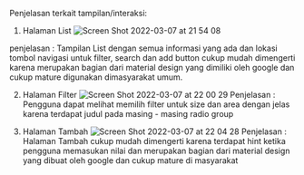 Penjelasan terkait tampilan/interaksi:

1. Halaman List
![Screen Shot 2022-03-07 at 21 54 08](https://user-images.githubusercontent.com/48013387/157060881-36e71c6b-c109-403e-b627-b6995cbf0609.png)

penjelasan : Tampilan List dengan semua informasi yang ada dan lokasi tombol navigasi untuk filter, search dan add button cukup mudah dimengerti karena merupakan bagian dari material design yang dimiliki oleh google dan cukup mature digunakan dimasyarakat umum.

2. Halaman Filter
![Screen Shot 2022-03-07 at 22 00 29](https://user-images.githubusercontent.com/48013387/157061329-9ba86768-805c-4e01-a983-7b1b0bc18ebd.png)
Penjelasan : Pengguna dapat melihat memilih filter untuk size dan area dengan jelas karena terdapat judul pada masing - masing radio group

3. Halaman Tambah
![Screen Shot 2022-03-07 at 22 04 28](https://user-images.githubusercontent.com/48013387/157061517-c72511f6-499a-448e-84b5-f2fbea3d2f3f.png)
Penjelasan : Halaman Tambah cukup mudah dimengerti karena terdapat hint ketika pengguna memasukan nilai dan merupakan bagian dari material design yang dibuat oleh google dan cukup mature di masyarakat
